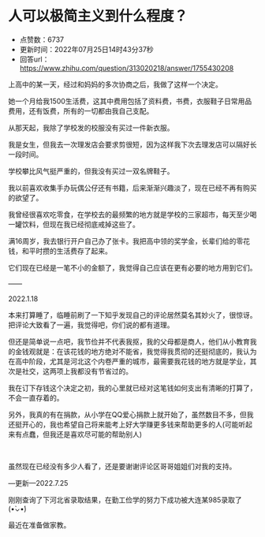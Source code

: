 # 人可以极简主义到什么程度？
- 点赞数：6737
- 更新时间：2022年07月25日14时43分37秒
- 回答url：https://www.zhihu.com/question/313020218/answer/1755430208
<body>
 <p data-pid="A4a2yYMx">上高中的某一天，经过和妈妈的多次协商之后，我做了这样一个决定。</p>
 <p data-pid="onGZjWlk">她一个月给我1500生活费，这其中费用包括了资料费，书费，衣服鞋子日常用品费用，还有饭费，所有的一切都由我自己支配。</p>
 <p data-pid="3S8tEM2i">从那天起，我除了学校发的校服没有买过一件新衣服。</p>
 <p data-pid="Kx3HbvlQ">我是女生，但我去一次理发店会要求剪很短，因为这样我下次去理发店可以隔好长一段时间。</p>
 <p data-pid="RGSS9MZI">学校攀比风气挺严重的，但我没有买过一双名牌鞋子。</p>
 <p data-pid="dAjqSZyO">我以前喜欢收集手办玩偶公仔还有书籍，后来渐渐兴趣淡了，现在已经不再有购买的欲望了。</p>
 <p data-pid="SNIayKJU">我曾经很喜欢吃零食，在学校去的最频繁的地方就是学校的三家超市，每天至少喝一罐饮料，但现在我已经彻底戒掉这些了。</p>
 <p data-pid="GXzb8Vk-">满16周岁，我去银行开户自己办了张卡。我把高中领的奖学金，长辈们给的零花钱，和平时攒的生活费存了起来。</p>
 <p data-pid="NlzZROpb">它们现在已经是一笔不小的金额了，我觉得自己应该在更有必要的地方用到它们。</p>
 <p data-pid="SIwj_ect">——</p>
 <p data-pid="14mpONK2">2022.1.18</p>
 <p data-pid="A-rYM-5K">本来打算睡了，临睡前刷了一下知乎发现自己的评论居然莫名其妙火了，很惊讶。把评论大致看了一遍，我觉得吧，你们说的都有道理。</p>
 <p data-pid="hL0L-CXq">但还是简单说一点吧，我节俭并不代表我抠，我的父母都是商人，他们从小教育我的金钱观就是：在该花钱的地方绝对不能省，我觉得我贯彻的还挺彻底的，我认为在高中阶段，尤其是河北这个内卷严重的城市，最需要我花钱的地方就是学业，其次是社交，这两项上我都没有节省过的。</p>
 <p data-pid="MfLF5sQN">我在订下存钱这个决定之初，我的心里就已经对这笔钱如何支出有清晰的打算了，不会一直存着的。</p>
 <p data-pid="aq_9-1b6">另外，我真的有在捐款，从小学在QQ爱心捐款上就开始了，虽然数目不多，但我还挺开心的，我也希望自己将来能考上好大学赚更多钱来帮助更多的人(可能听起来有点蠢，但我还是喜欢尽可能的帮助别人)</p>
 <p class="ztext-empty-paragraph"><br></p>
 <p data-pid="VoTkwFh0">虽然现在已经没有多少人看了，还是要谢谢评论区哥哥姐姐们对我的支持。</p>
 <p data-pid="9zkp-wDl">—更新—2022.7.25</p>
 <p data-pid="sahmj5kk">刚刚查询了下河北省录取结果，在勤工俭学的努力下成功被大连某985录取了(•̀⌄•́)</p>
 <p data-pid="SUyY5Uj_">最近在准备做家教。</p>
</body>